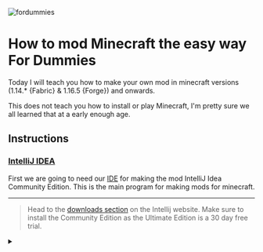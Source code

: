![fordummies](https://github.com/CantWeAllDisagree/MinecraftJunk/assets/110773497/ff655889-4f4f-4ef4-9a59-f4e5cbe58672)
# How to mod Minecraft the easy way For Dummies 

Today I will teach you how to make your own mod in minecraft versions (1.14.* {Fabric} & 1.16.5 {Forge}) and onwards.

This does not teach you how to install or play Minecraft, I'm pretty sure we all learned that at a early enough age.

## Instructions

### [IntelliJ IDEA](https://www.jetbrains.com/idea/)
First we are going to need our [IDE](https://en.wikipedia.org/wiki/Integrated_development_environment) for making the mod IntelliJ Idea Community Edition. This is the main program for making mods for minecraft. 


---
>Head to the [downloads section](https://www.jetbrains.com/idea/download/?section=windows) on the Intellij website. Make sure to install the Community Edition as the Ultimate Edition is a 30 day free trial.


<details>
<summary></summary>

![image](https://github.com/CantWeAllDisagree/MinecraftJunk/assets/110773497/cb2bc0a5-3029-4be5-8250-5eb49b6592bc)

Run the idealC-(yourversion).exe and make sure to accept the Admin Prompt.


<details>
<summary>Installer Settings</summary>

You can pick any location you prefer or just use the default location when it prompts you. 
 
![image](https://github.com/CantWeAllDisagree/MinecraftJunk/assets/110773497/d4994c78-2fbb-428a-8bf6-68dc3a5f3373)

I personally use a custom location on my dev drive but this is not needed.
On the next page of the installer I highly recommend these options as the default is none.

![image](https://github.com/CantWeAllDisagree/MinecraftJunk/assets/110773497/548e22d5-aef2-4f93-8f54-47b10723336e)

Then continue with the install as normal.

</details>



 
</details>
